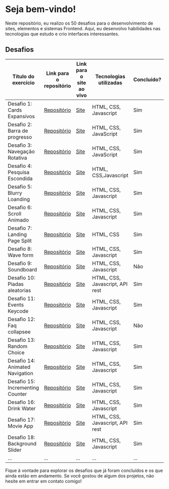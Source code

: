 # Seja bem-vindo!

Neste repositório, eu realizo os 50 desafios para o desenvolvimento de sites, elementos e sistemas Frontend. Aqui, eu desenvolvo habilidades nas tecnologias que estudo e crio interfaces interessantes.

## Desafios

| Título do exercício | Link para o repositório | Link para o site ao vivo | Tecnologias utilizadas | Concluído? |
| --- | --- | --- | --- | --- |
| Desafio 1: Cards Expansivos | [Repositório](https://github.com/otaviosouza21/50-desafios-50-dias/tree/master/1-Expanded%20Cards) | [Site](https://otaviosouza21.github.io/50-desafios-50-dias/1-Expanded%20Cards/) | HTML, CSS, Javascript | Sim |
| Desafio 2: Barra de progresso | [Repositório](https://github.com/otaviosouza21/50-desafios-50-dias/tree/master/2-Progress%20Step/2-Progress%20Step) | [Site](https://otaviosouza21.github.io/50-desafios-50-dias/2-Progress%20Step/2-Progress%20Step/) | HTML, CSS, JavaScript | Sim |
| Desafio 3: Navegação Rotativa | [Repositório](https://github.com/otaviosouza21/50-desafios-50-dias/tree/master/3-Rotating%20nav) | [Site](https://otaviosouza21.github.io/50-desafios-50-dias/3-Rotating%20nav/) | HTML, CSS, JavaScript | Sim |
| Desafio 4: Pesquisa Escondida | [Repositório](https://github.com/otaviosouza21/50-desafios-50-dias/tree/master/4-Hidden%20Search) | [Site](https://otaviosouza21.github.io/50-desafios-50-dias/4-Hidden%20Search/) | HTML, CSS,Javascript | Sim |
| Desafio 5: Blurry Loanding | [Repositório](https://github.com/otaviosouza21/50-desafios-50-dias/tree/master/5-Blurry%20Loanding) | [Site](https://otaviosouza21.github.io/50-desafios-50-dias/5-Blurry%20Loanding/) | HTML, CSS, Javascript | Sim |
| Desafio 6: Scroll Animado | [Repositório](https://github.com/otaviosouza21/50-desafios-50-dias/tree/master/6-%20Scroll%20Animation) | [Site](https://otaviosouza21.github.io/50-desafios-50-dias/6-%20Scroll%20Animation/) | HTML, CSS, Javascript | Sim |
| Desafio 7: Landing Page Split | [Repositório](https://github.com/otaviosouza21/50-desafios-50-dias/tree/master/7-Split%20Landing%20Page) | [Site](https://otaviosouza21.github.io/50-desafios-50-dias/7-Split%20Landing%20Page/) | HTML, CSS | Sim |
| Desafio 8: Wave form | [Repositório](https://github.com/otaviosouza21/50-desafios-50-dias/tree/master/8-Form%20Input%20Wave) | [Site](https://otaviosouza21.github.io/50-desafios-50-dias/8-Form%20Input%20Wave/) | HTML, CSS, Javascript | Sim |
| Desafio 9: Soundboard | [Repositório](https://github.com/otaviosouza21/50-desafios-50-dias/tree/master/9-Sound%20Board) | [Site](https://otaviosouza21.github.io/50-desafios-50-dias/9-Sound%20Board/) | HTML, CSS, Javascript | Não |
| Desafio 10: Piadas aleatorias | [Repositório](https://github.com/otaviosouza21/50-desafios-50-dias/tree/master/10-Dad%20Jokes/Piada%20Aleatoria) | [Site](https://otaviosouza21.github.io/50-desafios-50-dias/10-Dad%20Jokes/Piada%20Aleatoria) | HTML, CSS, Javascript, API rest | Sim |
| Desafio 11: Events Keycode | [Repositório](https://github.com/otaviosouza21/50-desafios-50-dias/tree/master/11-Event%20Keycode/key) | [Site](https://otaviosouza21.github.io/50-desafios-50-dias/11-Event%20Keycode/key/) | HTML, CSS, Javascript | Sim |
| Desafio 12: Faq collapsee | [Repositório](https://github.com/otaviosouza21/50-desafios-50-dias/tree/master/12-Faq%20collapse) | [Site](https://otaviosouza21.github.io/50-desafios-50-dias/12-Faq%20collapse) | HTML, CSS, Javascript | Não |
| Desafio 13: Random Choice | [Repositório](https://github.com/otaviosouza21/50-desafios-50-dias/tree/master/13-Random%20Choice) | [Site](https://otaviosouza21.github.io/50-desafios-50-dias/13-Random%20Choice) | HTML, CSS, Javascript | Sim |
| Desafio 14: Animated Navigation | [Repositório](https://github.com/otaviosouza21/50-desafios-50-dias/tree/master/14-Animated%20Navigation) | [Site](https://otaviosouza21.github.io/50-desafios-50-dias/14-Animated%20Navigation) | HTML, CSS, Javascript | Sim |
| Desafio 15: Incrementing Counter | [Repositório](https://github.com/otaviosouza21/50-desafios-50-dias/tree/master/15-Incrementing%20Counter) | [Site](https://otaviosouza21.github.io/50-desafios-50-dias/15-Incrementing%20Counter) | HTML, CSS, Javascript | Sim |
| Desafio 16: Drink Water | [Repositório](https://github.com/otaviosouza21/50-desafios-50-dias/tree/master/16-Drink%20Water) | [Site](https://otaviosouza21.github.io/50-desafios-50-dias/16-Drink%20Water) | HTML, CSS, Javascript | Sim |
| Desafio 17: Movie App | [Repositório](https://github.com/otaviosouza21/50-desafios-50-dias/tree/master/17-Movie%20App) | [Site](https://otaviosouza21.github.io/50-desafios-50-dias/17-Movie%20App) | HTML, CSS, Javascript, API rest | Sim |
| Desafio 18: Background Slider | [Repositório](https://github.com/otaviosouza21/50-desafios-50-dias/tree/master/17-Background%20Slider) | [Site](https://otaviosouza21.github.io/50-desafios-50-dias/17-Background%20Slider) | HTML, CSS, Javascript | Sim |
| ... | ... | ... | ... | ... |

Fique à vontade para explorar os desafios que já foram concluídos e os que ainda estão em andamento. Se você gostou de algum dos projetos, não hesite em entrar em contato comigo!

